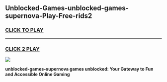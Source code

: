 
## Unblocked-Games-unblocked-games-supernova-Play-Free-rids2
<h3>
<a href="https://premium76.site?title=unblocked-games-supernova&ref=09A">CLICK TO PLAY</a></h3>
<hr>

<h3>
<a href="https://premium76.site?title=unblocked-games-supernova&ref=09A">CLICK 2 PLAY</a>
  
</h3>

<a href="https://premium76.site?title=unblocked-games-supernova&ref=09A"><img src="https://clearcache.store/games.png"></a>


**unblocked-games-supernova games unblocked: Your Gateway to Fun and Accessible Online Gaming**
